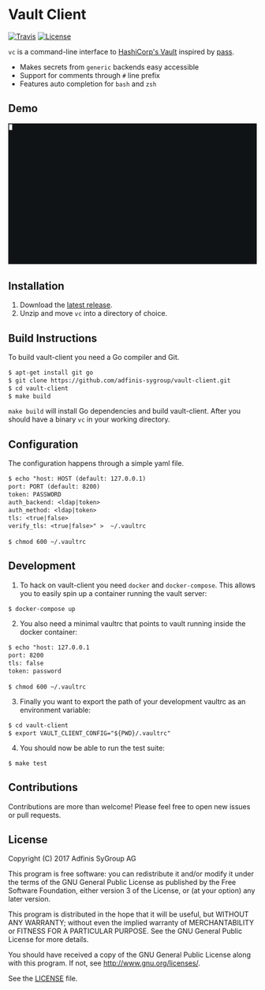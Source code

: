 Vault Client
============
[![Travis](https://img.shields.io/travis/adfinis-sygroup/vault-client.svg?style=flat-square)](https://travis-ci.org/adfinis-sygroup/vault-client)
[![License](https://img.shields.io/github/license/adfinis-sygroup/vault-client.svg?style=flat-square)](LICENSE)

`vc` is a command-line interface to
[HashiCorp's Vault](https://www.vaultproject.io/) inspired by
[pass](https://www.passwordstore.org/).

* Makes secrets from `generic` backends easy accessible
* Support for comments through `#` line prefix
* Features auto completion for `bash` and `zsh`

Demo
----
![gif](sample/demo.gif)

Installation
------------
1. Download the
[latest release](https://github.com/adfinis-sygroup/vault-client/releases).
2. Unzip and move `vc` into a directory of choice.

Build Instructions
------------------
To build vault-client you need a Go compiler and Git.
```
$ apt-get install git go
$ git clone https://github.com/adfinis-sygroup/vault-client.git
$ cd vault-client
$ make build
```
`make build` will install Go dependencies and build vault-client. After you
should have a binary `vc` in your working directory.

Configuration
-------------
The configuration happens through a simple yaml file.
```
$ echo "host: HOST (default: 127.0.0.1)
port: PORT (default: 8200)
token: PASSWORD
auth_backend: <ldap|token>
auth_method: <ldap|token>
tls: <true|false>
verify_tls: <true|false>" >  ~/.vaultrc

$ chmod 600 ~/.vaultrc
```

Development
-----------
1. To hack on vault-client you need `docker` and `docker-compose`. This allows you to easily spin up
a container running the vault server:
```
$ docker-compose up
```
2. You also need a minimal vaultrc that points to vault running inside the docker container:
```
$ echo "host: 127.0.0.1
port: 8200
tls: false
token: password

$ chmod 600 ~/.vaultrc
```
3. Finally you want to export the path of your development vaultrc as an environment variable:
```
$ cd vault-client
$ export VAULT_CLIENT_CONFIG="${PWD}/.vaultrc"
```
4. You should now be able to run the test suite:
```
$ make test
```

Contributions
-------------
Contributions are more than welcome! Please feel free to open new issues or pull requests.

License
-------
Copyright (C) 2017  Adfinis SyGroup AG

This program is free software: you can redistribute it and/or modify
it under the terms of the GNU General Public License as published by
the Free Software Foundation, either version 3 of the License, or
(at your option) any later version.

This program is distributed in the hope that it will be useful,
but WITHOUT ANY WARRANTY; without even the implied warranty of
MERCHANTABILITY or FITNESS FOR A PARTICULAR PURPOSE.  See the
GNU General Public License for more details.

You should have received a copy of the GNU General Public License
along with this program.  If not, see <http://www.gnu.org/licenses/>.

See the	[LICENSE](LICENSE) file.
